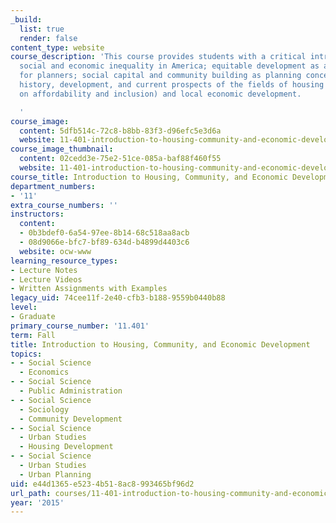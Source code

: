 ```yaml
---
_build:
  list: true
  render: false
content_type: website
course_description: 'This course provides students with a critical introduction to:
  social and economic inequality in America; equitable development as a response framework
  for planners; social capital and community building as planning concepts; and the
  history, development, and current prospects of the fields of housing (with an emphasis
  on affordability and inclusion) and local economic development.

  '
course_image:
  content: 5dfb514c-72c8-b8bb-83f3-d96efc5e3d6a
  website: 11-401-introduction-to-housing-community-and-economic-development-fall-2015
course_image_thumbnail:
  content: 02cedd3e-75e2-51ce-085a-baf88f460f55
  website: 11-401-introduction-to-housing-community-and-economic-development-fall-2015
course_title: Introduction to Housing, Community, and Economic Development
department_numbers:
- '11'
extra_course_numbers: ''
instructors:
  content:
  - 0b3bdef0-6a54-97ee-8b14-68c518aa8acb
  - 08d9066e-bfc7-bf89-634d-b4899d4403c6
  website: ocw-www
learning_resource_types:
- Lecture Notes
- Lecture Videos
- Written Assignments with Examples
legacy_uid: 74cee11f-2e40-cfb3-b188-9559b0440b88
level:
- Graduate
primary_course_number: '11.401'
term: Fall
title: Introduction to Housing, Community, and Economic Development
topics:
- - Social Science
  - Economics
- - Social Science
  - Public Administration
- - Social Science
  - Sociology
  - Community Development
- - Social Science
  - Urban Studies
  - Housing Development
- - Social Science
  - Urban Studies
  - Urban Planning
uid: e44d1365-e523-4b51-8ac8-993465bf96d2
url_path: courses/11-401-introduction-to-housing-community-and-economic-development-fall-2015
year: '2015'
---
```

